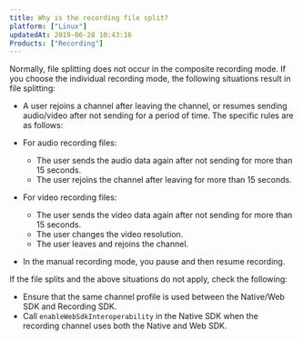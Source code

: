 ```yaml
---
title: Why is the recording file split?
platform: ["Linux"]
updatedAt: 2019-06-28 10:43:16
Products: ["Recording"]
---
```

Normally, file splitting does not occur in the composite recording mode. If you choose the individual recording mode, the following situations result in file splitting: 

-  A user rejoins a channel after leaving the channel, or resumes sending audio/video after not sending for a period of time. The specific rules are as follows:

  - For audio recording files:
    - The user sends the audio data again after not sending for more than 15 seconds.
    - The user rejoins the channel after leaving for more than 15 seconds.
  - For video recording files:
    - The user sends the video data again after not sending for more than 15 seconds.
    - The user changes the video resolution.
    - The user leaves and rejoins the channel.

- In the manual recording mode, you pause and then resume recording.

If the file splits and the above situations do not apply, check the following: 

- Ensure that the same channel profile is used between the Native/Web SDK and Recording SDK.
- Call `enableWebSdkInteroperability` in the Native SDK when the recording channel uses both the Native and Web SDK.